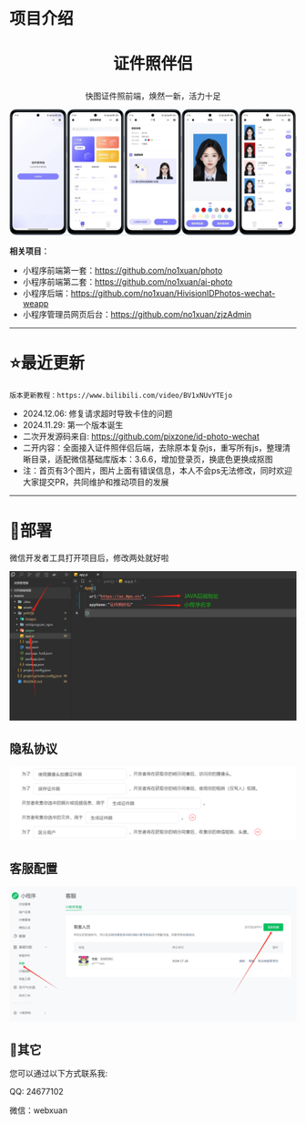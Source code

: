 # 项目介绍

# <p align="center">证件照伴侣</p>
<p align="center">快图证件照前端，焕然一新，活力十足</p>
<p align="center"><img src="./assets/readme/1.png"></p>



**相关项目**：
- 小程序前端第一套：https://github.com/no1xuan/photo
- 小程序前端第二套：https://github.com/no1xuan/ai-photo
- 小程序后端：https://github.com/no1xuan/HivisionIDPhotos-wechat-weapp
- 小程序管理员网页后台：https://github.com/no1xuan/zjzAdmin

------

# ⭐最近更新
    版本更新教程：https://www.bilibili.com/video/BV1xNUvYTEjo

- 2024.12.06: 修复请求超时导致卡住的问题
- 2024.11.29: 第一个版本诞生
- 二次开发源码来自: https://github.com/pixzone/id-photo-wechat
- 二开内容：全面接入证件照伴侣后端，去除原本复杂js，重写所有js，整理清晰目录，适配微信基础库版本：3.6.6，增加登录页，换底色更换成抠图
- 注：首页有3个图片，图片上面有错误信息，本人不会ps无法修改，同时欢迎大家提交PR，共同维护和推动项目的发展
------

# 🔧部署

微信开发者工具打开项目后，修改两处就好啦

<img src="./assets/readme/2.png">



## 隐私协议

<img src="./assets/readme/4.png">



## 客服配置

<img src="./assets/readme/10.png">



## 📧其它

您可以通过以下方式联系我:

QQ: 24677102

微信：webxuan
